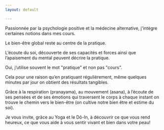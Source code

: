 ```yaml
---
layout: default

---
```

Passionnée par la psychologie positive et la médecine alternative, j'intègre certaines notions dans mes cours. 

Le bien-être global reste au centre de la pratique. 

L’écoute du soi, découverte de ses capacités et forces ainsi que l’apaisement du mental peuvent décrire la pratique. 

Oui, j’utilise souvent le mot "pratique" et non pas "cours". 

Cela pour une raison qu’en pratiquant régulièrement, même quelques minutes par jour on obtient des résultats tangibles.

Grâce à la respiration (pranayama), au mouvement (asana), à l’écoute de ses pensées et de ses émotions qui traversent le corps à chaque instant on trouve le chemin vers le bien-être (on cultive notre bien être et estime du soi). 

Je vous invite, grâce au Yoga et le Dô-In, à découvrir ce que vous rend heureux, ce que vous aide à vous sentir vivant et bien dans votre peau!




